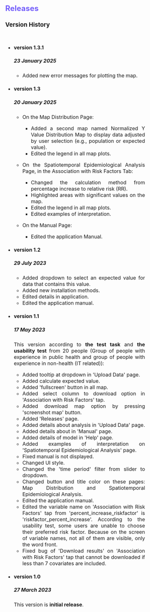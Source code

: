 <div style = "text-align: justify; margin-right: 60px; font-size: 16px">

## <span style="color:#735DFB"> **Releases** </span>

### **Version History**
<img width="40px" height="10px" src="Rectangle.svg">


- #### version 1.3.1
    ##### 23 January 2025
    - Added new error messages for plotting the map.
    

- #### version 1.3
    ##### 20 January 2025
    - On the Map Distribution Page:
        - Added a second map named Normalized Y Value Distribution Map to display data adjusted by user selection (e.g., population or expected value).
        - Edited the legend in all map plots.
        
    - On the Spatiotemporal Epidemiological Analysis Page, in the Association with Risk Factors Tab:
        - Changed the calculation method from percentage increase to relative risk (RR).
        - Highlighted areas with significant values on the map.
        - Edited the legend in all map plots.
        - Edited examples of interpretation.
        
    - On the Manual Page:
        - Edited the application Manual.


- #### version 1.2 
    ##### 29 July 2023
    - Added dropdown to select an expected value for data that contains this value.
    - Added new installation methods.
    - Edited details in application.
    - Edited the application manual.
    


- #### version 1.1 
    ##### 17 May 2023
    This version according to **the test task** and **the usability test** from 20 people (Group of people with experience in public health and group of people with experience in non-health (IT related)):
    - Added tooltip at dropdown in 'Upload Data' page.
    - Added calculate expected value.
    - Added 'fullscreen' button in all map.
    - Added select column to download option in 'Association with Risk Factors' tap.
    - Added download map option by pressing 'screenshot map' button.
    - Added 'Releases' page.
    - Added details about analysis in 'Upload Data' page.
    - Added details about in 'Manual' page.
    - Added details of model in 'Help' page.
    - Added examples of interpretation on 'Spatiotemporal Epidemiological Analysis' page.
    - Fixed manual is not displayed.
    - Changed UI style.
    - Changed the 'time period' filter from slider to dropdown.
    - Changed button and title color on these pages: Map Distribution and Spatiotemporal Epidemiological Analysis.
    - Edited the application manual.
    - Edited the variable name on 'Association with Risk Factors' tap from 'percent_increase_riskfactor' is 'riskfactor_percent_increase'. According to the usability test, some users are unable to choose their preferred risk factor. Because on the screen of variable names, not all of them are visible, only the word front.
    - Fixed bug of 'Download results' on 'Association with Risk Factors' tap that cannot be downloaded if less than 7 covariates are included.

- #### version 1.0  
    ##### 27 March 2023
    This version is **initial release**.
